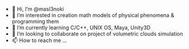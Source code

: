 - 👋 Hi, I’m @masl3noki
- 👀 I’m interested in creation math models of physical phenomena & programming them
- 🌱 I’m currently learning C/C++, UNIX OS, Maya, Unity3D
- 💞️ I’m looking to collaborate on project of volumetric clouds simulation
- 📫 How to reach me ...

<!---
masl3noki/masl3noki is a ✨ special ✨ repository because its `README.md` (this file) appears on your GitHub profile.
You can click the Preview link to take a look at your changes.
--->
